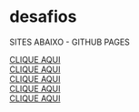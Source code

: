 # desafios

SITES ABAIXO - GITHUB PAGES

<a href ="https://rodrigoo2006.github.io/Sites-Html/Desafios-1/index.html"> CLIQUE AQUI </a> <br>
<a href ="https://rodrigoo2006.github.io/Sites-Html/Desafios-2/index.html"> CLIQUE AQUI </a><br>
<a href ="https://rodrigoo2006.github.io/Sites-Html/Desafios-3/index.html"> CLIQUE AQUI </a> <br>
<a href ="https://rodrigoo2006.github.io/Sites-Html/Desafios-4/projetocordel.html"> CLIQUE AQUI </a><br>
<a href ="https://rodrigoo2006.github.io/Sites-Html/Desafios-6/sociaisiframe.html"> CLIQUE AQUI </a><br>


